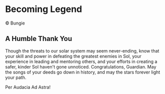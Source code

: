 # Becoming Legend

© Bungie

## A Humble Thank You

Though the threats to our solar system may seem never-ending, know that your skill and power in defeating the greatest enemies in Sol, your experience in leading and mentoring others, and your efforts in creating a safer, kinder Sol haven't gone unnoticed. Congratulations, Guardian. May the songs of your deeds go down in history, and may the stars forever light your path.

Per Audacia Ad Astra!

